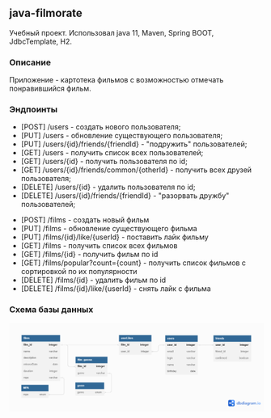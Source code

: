 <h2>java-filmorate</h2>
<p>Учебный проект.
Использовал java 11, Maven, Spring BOOT, JdbcTemplate, H2.
</p>
<h3>Описание</h3>
<p>Приложение - картотека фильмов с возможностью отмечать понравившийся фильм.</p>
<h3>Эндпоинты</h3>
<p><ul>
<li>[POST] /users - создать нового пользователя;</li>
<li>[PUT] /users - обновление существующего пользователя;</li>
<li>[PUT] /users/{id}/friends/{friendId} - "подружить" пользователей;</li>
<li>[GET] /users - получить список всех пользователей;</li>
<li>[GET] /users/{id} - получить пользователя по id;</li>
<li>[GET] /users/{id}/friends/common/{otherId} - получить всех друзей пользователя;</li>
<li>[DELETE] /users/{id} - удалить пользователя по id;</li>
<li>[DELETE] /users/{id}/friends/{friendId} - "разорвать дружбу" пользователей;</li>
</ul></p>
<p><ul>
<li>[POST] /films - создать новый фильм</li>
<li>[PUT] /films - обновление существующего фильма</li>
<li>[PUT] /films/{id}/like/{userId} - поставить лайк фильму</li>
<li>[GET] /films - получить список всех фильмов</li>
<li>[GET] /films/{id} - получить фильм по id</li>
<li>[GET] /films/popular?count={count} - получить список фильмов с сортировкой по их популярности</li>
<li>[DELETE] /films/{id} - удалить фильм по id</li>
<li>[DELETE] /films/{id}/like/{userId} - снять лайк с фильма</li>
</ul></p>

<h3>Схема базы данных</h3>
<p><img src="https://github.com/Konstakox/java-filmorate/blob/main/vol1.png"/></p>

<!--
# java-filmorate
Template repository for Filmorate project.
![Схема](/vol1.png)

Таблицы с Данными

films список фильмов
MPA рейтинг Ассоциации кинокомпаний
film_genres связь фильмов с жанрами
genre список жанров
userLikes лайки пользователей
users список пользователей
friends связи дружбы между пользователями

Примеры запросов

Список фильмов в жанре "ACTION"

SELECT f.name
FROM films AS f
LEFT JOIN film_genres ON f.film_id = film_genres.film_id

WHERE f.genre LIKE '%ACTION%'

Список фильмов с рейтингом строго 18+

SELECT f.name 
FROM films AS f
WHERE f.mpa='NC17'
-->
